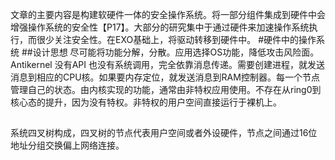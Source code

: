 文章的主要内容是构建软硬件一体的安全操作系统。将一部分组件集成到硬件中会增强操作系统的安全性【P17】。大部分的研究集中于通过硬件来加速操作系统执行，而很少关注安全性。在EXO基础上，将驱动转移到硬件中。
#硬件中的操作系统
##设计思想
尽可能将功能分解，分散。应用选择OS功能，降低攻击风险面。
Antikernel 没有API 也没有系统调用，完全依靠消息传递。需要创建进程，就发送消息到相应的CPU核。如果要内存定位，就发送消息到RAM控制器。每一个节点管理自己的状态。由内核实现的功能，通常由非特权应用使用。不存在从ring0到核心态的提升，因为没有特权。非特权的用户空间直接运行于裸机上。
##
系统四叉树构成，四叉树的节点代表用户空间或者外设硬件，节点之间通过16位地址分组交换偏上网络连接。
